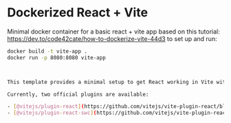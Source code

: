 # Dockerized React + Vite

Minimal docker container for a basic react + vite app based on this tutorial: https://dev.to/code42cate/how-to-dockerize-vite-44d3
to set up and run:

```bash
docker build -t vite-app .
docker run -p 8080:8080 vite-app



This template provides a minimal setup to get React working in Vite with HMR and some ESLint rules.

Currently, two official plugins are available:

- [@vitejs/plugin-react](https://github.com/vitejs/vite-plugin-react/blob/main/packages/plugin-react/README.md) uses [Babel](https://babeljs.io/) for Fast Refresh
- [@vitejs/plugin-react-swc](https://github.com/vitejs/vite-plugin-react-swc) uses [SWC](https://swc.rs/) for Fast Refresh
